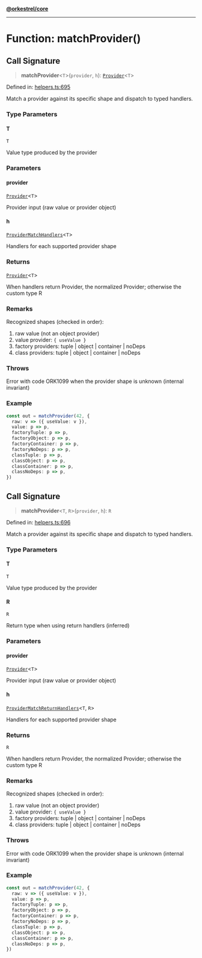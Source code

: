 [**@orkestrel/core**](../index.md)

***

# Function: matchProvider()

## Call Signature

> **matchProvider**\<`T`\>(`provider`, `h`): [`Provider`](../type-aliases/Provider.md)\<`T`\>

Defined in: [helpers.ts:695](https://github.com/orkestrel/core/blob/4aab0d299da5f30a0c75f3eda95d1b02f821688d/src/helpers.ts#L695)

Match a provider against its specific shape and dispatch to typed handlers.

### Type Parameters

#### T

`T`

Value type produced by the provider

### Parameters

#### provider

[`Provider`](../type-aliases/Provider.md)\<`T`\>

Provider input (raw value or provider object)

#### h

[`ProviderMatchHandlers`](../type-aliases/ProviderMatchHandlers.md)\<`T`\>

Handlers for each supported provider shape

### Returns

[`Provider`](../type-aliases/Provider.md)\<`T`\>

When handlers return Provider<T>, the normalized Provider<T>; otherwise the custom type R

### Remarks

Recognized shapes (checked in order):
1. raw value (not an object provider)
2. value provider: `{ useValue }`
3. factory providers: tuple | object | container | noDeps
4. class providers: tuple | object | container | noDeps

### Throws

Error with code ORK1099 when the provider shape is unknown (internal invariant)

### Example

```ts
const out = matchProvider(42, {
  raw: v => ({ useValue: v }),
  value: p => p,
  factoryTuple: p => p,
  factoryObject: p => p,
  factoryContainer: p => p,
  factoryNoDeps: p => p,
  classTuple: p => p,
  classObject: p => p,
  classContainer: p => p,
  classNoDeps: p => p,
})
```

## Call Signature

> **matchProvider**\<`T`, `R`\>(`provider`, `h`): `R`

Defined in: [helpers.ts:696](https://github.com/orkestrel/core/blob/4aab0d299da5f30a0c75f3eda95d1b02f821688d/src/helpers.ts#L696)

Match a provider against its specific shape and dispatch to typed handlers.

### Type Parameters

#### T

`T`

Value type produced by the provider

#### R

`R`

Return type when using return handlers (inferred)

### Parameters

#### provider

[`Provider`](../type-aliases/Provider.md)\<`T`\>

Provider input (raw value or provider object)

#### h

[`ProviderMatchReturnHandlers`](../type-aliases/ProviderMatchReturnHandlers.md)\<`T`, `R`\>

Handlers for each supported provider shape

### Returns

`R`

When handlers return Provider<T>, the normalized Provider<T>; otherwise the custom type R

### Remarks

Recognized shapes (checked in order):
1. raw value (not an object provider)
2. value provider: `{ useValue }`
3. factory providers: tuple | object | container | noDeps
4. class providers: tuple | object | container | noDeps

### Throws

Error with code ORK1099 when the provider shape is unknown (internal invariant)

### Example

```ts
const out = matchProvider(42, {
  raw: v => ({ useValue: v }),
  value: p => p,
  factoryTuple: p => p,
  factoryObject: p => p,
  factoryContainer: p => p,
  factoryNoDeps: p => p,
  classTuple: p => p,
  classObject: p => p,
  classContainer: p => p,
  classNoDeps: p => p,
})
```
